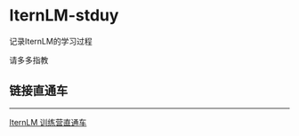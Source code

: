 # IternLM-stduy

记录IternLM的学习过程

请多多指教

## 链接直通车
---------------------------------
[IternLM 训练营直通车](https://github.com/InternLM/Tutorial)
